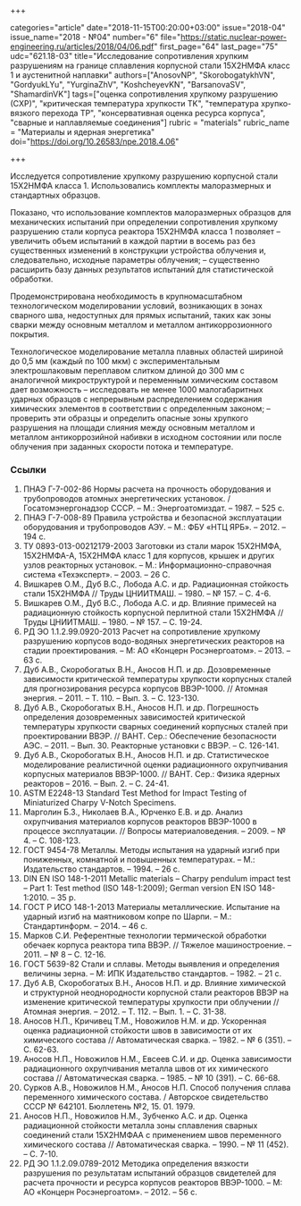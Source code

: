 +++

categories="article"
date="2018-11-15T00:20:00+03:00"
issue="2018-04"
issue_name="2018 - №04"
number="6"
file="https://static.nuclear-power-engineering.ru/articles/2018/04/06.pdf"
first_page="64"
last_page="75"
udc="621.18-03"
title="Исследование сопротивления хрупким разрушениям на границе сплавления корпусной стали 15Х2НМФА класс 1 и аустенитной наплавки"
authors=["AnosovNP", "SkorobogatykhVN", "GordyukLYu", "YurginaZhV", "KoshcheyevKN", "BarsanovaSV", "ShamardinVK"]
tags=["оценка сопротивления хрупкому разрушению (СХР)", "критическая температура хрупкости TK", "температура хрупко-вязкого перехода TP", "консервативная оценка ресурса корпуса", "сварные и наплавляемые соединения"]
rubric = "materials"
rubric_name = "Материалы и ядерная энергетика"
doi="https://doi.org/10.26583/npe.2018.4.06"

+++

Исследуется сопротивление хрупкому разрушению корпусной стали 15Х2НМФА класса 1. Использовались комплекты малоразмерных и стандартных образцов.

Показано, что использование комплектов малоразмерных образцов для механических испытаний при определении сопротивления хрупкому разрушению стали корпуса реактора 15Х2НМФА класса 1 позволяет
– увеличить объем испытаний в каждой партии в восемь раз без существенных изменений в конструкции устройства облучения и, следовательно, исходные параметры облучения;
– существенно расширить базу данных результатов испытаний для статистической обработки.

Продемонстрирована необходимость в крупномасштабном технологическом моделировании условий, возникающих в зонах сварного шва, недоступных для прямых испытаний, таких как зоны сварки между основным металлом и металлом антикоррозионного покрытия.

Технологическое моделирование металла плавных областей шириной до 0,5 мм (каждый по 100 мкм) с экспериментальным электрошлаковым переплавом слитком длиной до 300 мм с аналогичной микроструктурой и переменным химическим составом дает возможность 
– исследовать не менее 1000 малогабаритных ударных образцов с непрерывным распределением содержания химических элементов в соответствии с определенным законом;
– проверить эти образцы и определить опасные зоны хрупкого разрушения на площади слияния между основным металлом и металлом антикоррозийной набивки в исходном состоянии или после облучения при заданных скорости потока и температуре.

### Ссылки

1. ПНАЭ Г-7-002-86 Нормы расчета на прочность оборудования и трубопроводов атомных энергетических установок. / Госатомэнергонадзор СССР. – М.: Энергоатомиздат. – 1987. – 525 с.
2. ПНАЭ Г-7-008-89 Правила устройства и безопасной эксплуатации оборудования и трубопроводов АЭУ. – М.: ФБУ «НТЦ ЯРБ». – 2012. – 194 с.
3. ТУ 0893-013-00212179-2003 Заготовки из стали марок 15Х2НМФА, 15Х2НМФА-А, 15Х2НМФА класс 1 для корпусов, крышек и других узлов реакторных установок. – М.: Информационно-справочная система «Техэксперт». – 2003. – 26 С.
4. Вишкарев О.М., Дуб В.С., Лобода А.С. и др. Радиационная стойкость стали 15Х2НМФА // Труды ЦНИИТМАШ. – 1980. – № 157. – С. 4-6.
5. Вишкарев О.М., Дуб В.С., Лобода А.С. и др. Влияние примесей на радиационную стойкость корпусной перлитной стали 15Х2НМФА // Труды ЦНИИТМАШ. – 1980. – № 157. – С. 19-24.
6. РД ЭО 1.1.2.99.0920-2013 Расчет на сопротивление хрупкому разрушению корпусов водо-водяных энергетических реакторов на стадии проектирования. – М: АО «Концерн Росэнергоатом». – 2013. – 63 с.
7. Дуб А.В., Скоробогатых В.Н., Аносов Н.П. и др. Дозовременные зависимости критической температуры хрупкости корпусных сталей для прогнозирования ресурса корпусов ВВЭР-1000. // Атомная энергия. – 2011. – Т. 110. – Вып. 3. – С. 123-130.
8. Дуб А.В., Скоробогатых В.Н., Аносов Н.П. и др. Погрешность определения дозовременных зависимостей критической температуры хрупкости сварных соединений корпусных сталей при проектировании ВВЭР. // ВАНТ. Сер.: Обеспечение безопасности АЭС. – 2011. – Вып. 30. Реакторные установки с ВВЭР. – С. 126-141.
9. Дуб А.В., Скоробогатых В.Н., Аносов Н.П. и др. Статистическое моделирование реалистичной оценки радиационного охрупчивания корпусных материалов ВВЭР-1000. // ВАНТ. Сер.: Физика ядерных реакторов – 2016. – Вып. 2. – С. 24-41.
10. ASTM E2248-13 Standard Test Method for Impact Testing of Miniaturized Charpy V-Notch Specimens.
11. Марголин Б.З., Николаев В.А., Юрченко Е.В. и др. Анализ охрупчивания материалов корпусов реакторов ВВЭР-1000 в процессе эксплуатации. // Вопросы материаловедения. – 2009. – № 4. – С. 108-123.
12. ГОСТ 9454-78 Металлы. Методы испытания на ударный изгиб при пониженных, комнатной и повышенных температурах. – М.: Издательство стандартов. – 1994. – 26 с.
13. DIN EN ISO 148-1-2011 Metallic materials – Charpy pendulum impact test – Part 1: Test method (ISO 148-1:2009); German version EN ISO 148-1:2010. – 35 p.
14. ГОСТ Р ИСО 148-1-2013 Материалы металлические. Испытание на ударный изгиб на маятниковом копре по Шарпи. – М.: Стандартинформ. – 2014. – 46 с.
15. Марков С.И. Референтные технологии термической обработки обечаек корпуса реактора типа ВВЭР. // Тяжелое машиностроение. – 2011. – № 8 – С. 12-16.
16. ГОСТ 5639-82 Стали и сплавы. Методы выявления и определения величины зерна. – М: ИПК Издательство стандартов. – 1982. – 21 с.
17. Дуб А.В, Скоробогатых В.Н., Аносов Н.П. и др. Влияние химической и структурной неоднородности корпусной стали реакторов ВВЭР на изменение критической температуры хрупкости при облучении // Атомная энергия. – 2012. – Т. 112. – Вып. 1. – С. 31-38.
18. Аносов Н.П., Кричивец Т.М., Новожилов Н.М. и др. Ускоренная оценка радиационной стойкости швов в зависимости от их химического состава // Автоматическая сварка. – 1982. – № 6 (351). – С. 62-63.
19. Аносов Н.П., Новожилов Н.М., Евсеев С.И. и др. Оценка зависимости радиационного охрупчивания металла швов от их химического состава // Автоматическая сварка. – 1985. – № 10 (391). – С. 66-68.
20. Сурков А.В., Новожилов Н.М., Аносов Н.П. Способ получения сплава переменного химического состава. / Авторское свидетельство СССР № 642101. Бюллетень №2, 15. 01. 1979.
21. Аносов Н.П., Новожилов Н.М., Зубченко А.С. и др. Оценка радиационной стойкости металла зоны сплавления сварных соединений стали 15Х2НМФАА с применением швов переменного химического состава // Автоматическая сварка. – 1990. – № 11 (452). – С. 7-10.
22. РД ЭО 1.1.2.09.0789-2012 Методика определения вязкости разрушения по результатам испытаний образцов свидетелей для расчета прочности и ресурса корпусов реакторов ВВЭР-1000. – М: АО «Концерн Росэнергоатом». – 2012. – 56 с.